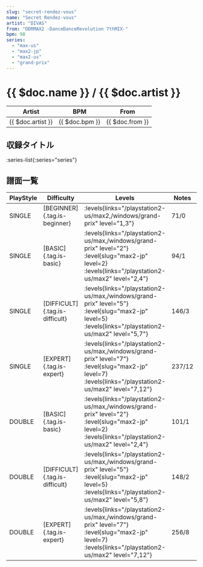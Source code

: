 ```yaml
---
slug: "secret-rendez-vous"
name: "Secret Rendez-vous"
artist: "DIVAS"
from: "DDRMAX2 -DanceDanceRevolution 7thMIX-"
bpm: 98
series:
  - "max-us"
  - "max2-jp"
  - "max2-us"
  - "grand-prix"
---
```


# {{ $doc.name }} / {{ $doc.artist }}

|Artist|BPM|From|
|------|---|----|
|{{ $doc.artist }}|{{ $doc.bpm }}|{{ $doc.from }}|

## 収録タイトル

:series-list{:series="series"}

## 譜面一覧

|PlayStyle|Difficulty|Levels|Notes|Movie|
|---------|----------|------|-----|-----|
|SINGLE|[BEGINNER]{.tag.is-beginner}| :levels{links="/playstation2-us/max2,/windows/grand-prix" level="1,3"}|71/0||
|SINGLE|[BASIC]{.tag.is-basic}| :levels{links="/playstation2-us/max,/windows/grand-prix" level="2"} :level{slug="max2-jp" level=2} :levels{links="/playstation2-us/max2" level="2,4"}|94/1||
|SINGLE|[DIFFICULT]{.tag.is-difficult}| :levels{links="/playstation2-us/max,/windows/grand-prix" level="5"} :level{slug="max2-jp" level=5} :levels{links="/playstation2-us/max2" level="5,7"}|146/3||
|SINGLE|[EXPERT]{.tag.is-expert}| :levels{links="/playstation2-us/max,/windows/grand-prix" level="7"} :level{slug="max2-jp" level=7} :levels{links="/playstation2-us/max2" level="7,12"}|237/12||
|DOUBLE|[BASIC]{.tag.is-basic}| :levels{links="/playstation2-us/max,/windows/grand-prix" level="2"} :level{slug="max2-jp" level=2} :levels{links="/playstation2-us/max2" level="2,4"}|101/1||
|DOUBLE|[DIFFICULT]{.tag.is-difficult}| :levels{links="/playstation2-us/max,/windows/grand-prix" level="5"} :level{slug="max2-jp" level=5} :levels{links="/playstation2-us/max2" level="5,8"}|148/2||
|DOUBLE|[EXPERT]{.tag.is-expert}| :levels{links="/playstation2-us/max,/windows/grand-prix" level="7"} :level{slug="max2-jp" level=7} :levels{links="/playstation2-us/max2" level="7,12"}|256/8||
